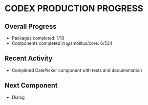 # CODEX PRODUCTION PROGRESS

## Overall Progress
- Packages completed: 1/13
- Components completed in @smolitux/core: 6/534

## Recent Activity
- Completed DatePicker component with tests and documentation

## Next Component
- Dialog
